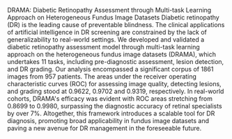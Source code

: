 DRAMA: Diabetic Retinopathy Assessment through Multi-task Learning Approach on Heterogeneous Fundus Image Datasets
Diabetic retinopathy (DR) is the leading cause of preventable blindness. The clinical applications of artificial intelligence in DR screening are constrained by the lack of generalizability to real-world settings. We developed and validated a diabetic retinopathy assessment model through multi-task learning approach on the heterogeneous fundus image datasets (DRAMA), which undertakes 11 tasks, including pre-diagnostic assessment, lesion detection, and DR grading. Our analysis encompassed a significant corpus of 1861 images from 957 patients. The areas under the receiver operating characteristic curves (ROC) for assessing image quality, detecting lesions, and grading stood at 0.9622, 0.9702 and 0.9319, respectively. In real-world cohorts, DRAMA's efficacy was evident with ROC areas stretching from 0.8699 to 0.9980, surpassing the diagnostic accuracy of retinal specialists by over 7%. Altogether, this framework introduces a scalable tool for DR diagnosis, promoting broad applicability in fundus image datasets and paving a new avenue for DR management in the foreseeable future.
